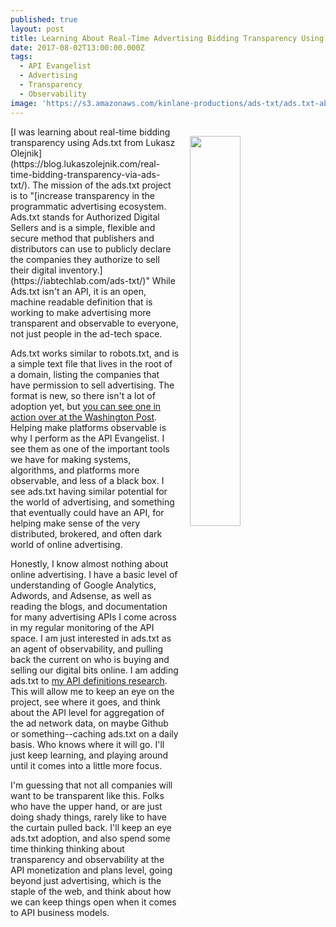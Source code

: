 ```yaml
---
published: true
layout: post
title: Learning About Real-Time Advertising Bidding Transparency Using Ads.txt
date: 2017-08-02T13:00:00.000Z
tags:
  - API Evangelist
  - Advertising
  - Transparency
  - Observability
image: 'https://s3.amazonaws.com/kinlane-productions/ads-txt/ads.txt-about.png'
---
```

<p><a href="https://iabtechlab.com/ads-txt/"><img src="https://s3.amazonaws.com/kinlane-productions/ads-txt/ads.txt-about.png" align="right" width="40%" style="padding: 15px;" /></a></p>[I was learning about real-time bidding transparency using Ads.txt from Lukasz Olejnik](https://blog.lukaszolejnik.com/real-time-bidding-transparency-via-ads-txt/). The mission of the ads.txt project is to "[increase transparency in the programmatic advertising ecosystem. Ads.txt stands for Authorized Digital Sellers and is a simple, flexible and secure method that publishers and distributors can use to publicly declare the companies they authorize to sell their digital inventory.](https://iabtechlab.com/ads-txt/)" While Ads.txt isn't an API, it is an open, machine readable definition that is working to make advertising more transparent and observable to everyone, not just people in the ad-tech space.

Ads.txt works similar to robots.txt, and is a simple text file that lives in the root of a domain, listing the companies that have permission to sell advertising. The format is new, so there isn't a lot of adoption yet, but [you can see one in action over at the Washington Post](https://www.washingtonpost.com/ads.txt). Helping make platforms observable is why I perform as the API Evangelist. I see them as one of the important tools we have for making systems, algorithms, and platforms more observable, and less of a black box. I see ads.txt having similar potential for the world of advertising, and something that eventually could have an API, for helping make sense of the very distributed, brokered, and often dark world of online advertising.

Honestly, I know almost nothing about online advertising. I have a basic level of understanding of Google Analytics, Adwords, and Adsense, as well as reading the blogs, and documentation for many advertising APIs I come across in my regular monitoring of the API space. I am just interested in ads.txt as an agent of observability, and pulling back the current on who is buying and selling our digital bits online. I am adding ads.txt to [my API definitions research](http://definitions.apievangelist.com/). This will allow me to keep an eye on the project, see where it goes, and think about the API level for aggregation of the ad network data, on maybe Github or something--caching ads.txt on a daily basis. Who knows where it will go. I'll just keep learning, and playing around until it comes into a little more focus.

I'm guessing that not all companies will want to be transparent like this. Folks who have the upper hand, or are just doing shady things, rarely like to have the curtain pulled back. I'll keep an eye ads.txt adoption, and also spend some time thinking thinking about transparency and observability at the API monetization and plans level, going beyond just advertising, which is the staple of the web, and think about how we can keep things open when it comes to API business models.
